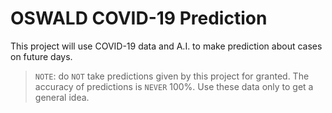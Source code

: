 # OSWALD COVID-19 Prediction

This project will use COVID-19 data and A.I. to make prediction about cases on future days.

> `NOTE`: do `NOT` take predictions given by this project for granted. The accuracy of predictions is `NEVER` 100%. Use these data only to get a general idea.
